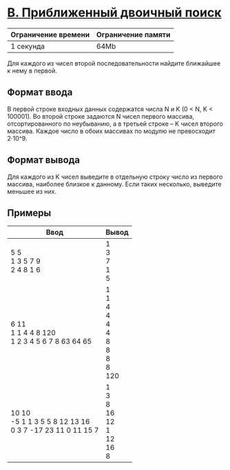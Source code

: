 # [B. Приближенный двоичный поиск](https://contest.yandex.ru/contest/27844/problems/B/ "Ссылка на сайт с задачей")
| Ограничение времени | Ограничение памяти |
| -|-|
| 1 секунда | 64Mb |

Для каждого из чисел второй последовательности найдите ближайшее к нему в первой.

## Формат ввода

В первой строке входных данных содержатся числа N и K (0 < N, K < 100001). Во второй строке задаются N чисел первого массива, отсортированного по неубыванию, а в третьей строке – K чисел второго массива. Каждое число в обоих массивах по модулю не превосходит 2⋅10^9.

## Формат вывода

Для каждого из K чисел выведите в отдельную строку число из первого массива, наиболее близкое к данному. Если таких несколько, выведите меньшее из них.

## Примеры

| Ввод | Вывод |
| -|-|
| 5 5</br>1 3 5 7 9</br>2 4 8 1 6 | 1</br>3</br>7</br>1</br>5 |
| 6 11</br>1 1 4 4 8 120</br>1 2 3 4 5 6 7 8 63 64 65 | 1</br>1</br>4</br>4</br>4</br>4</br>8</br>8</br>8</br>8</br>120 |
| 10 10</br>-5 1 1 3 5 5 8 12 13 16</br>0 3 7 -17 23 11 0 11 15 7 | 1</br>3</br>8</br>16</br>12</br>1</br>12</br>16</br>8 |